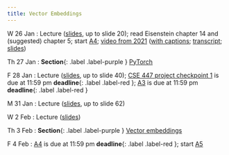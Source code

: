 ```yaml
---
title: Vector Embeddings
---
```


W 26 Jan
: Lecture ([slides](../assets/slides/vectors.pdf), up to slide 20); read Eisenstein chapter 14 and (suggested) chapter 5; start [A4](../assets/docs/A4.pdf); [video from 2021](https://drive.google.com/file/d/1L65GHmZxrGanQyc8n6ncLJ91xjcHFVi7/view?usp=sharing) ([with captions](https://drive.google.com/file/d/1M1-jH9a6QMBuNqQ5kEgGEW0eseWxV2JS/view?usp=sharing); [transcript](https://drive.google.com/file/d/1Y28Q1_yxTSFdft_MY5UNjbnK2-iC_ZoU/view?usp=sharing); [slides](https://drive.google.com/file/d/1ZOTh6VgchorZxpscuy9ovv-6NVgyyH-B/view?usp=sharing))

Th 27 Jan
: **Section**{: .label .label-purple } [PyTorch](../assets/slides/Section_4.pdf)

F 28 Jan
: Lecture ([slides](../assets/slides/vectors.pdf), up to slide 40);
[CSE 447 project checkpoint 1](../assets/docs/project-447.pdf) is due
at 11:59 pm  **deadline**{: .label .label-red };  [A3](../assets/docs/A3.pdf) is due at 11:59 pm **deadline**{: .label .label-red }

M 31 Jan
: Lecture ([slides](../assets/slides/vectors.pdf), up to slide 62)

W 2 Feb
: Lecture ([slides](../assets/slides/vectors.pdf))

Th 3 Feb
: **Section**{: .label .label-purple } [Vector embeddings](#)

F 4 Feb
:  [A4](../assets/docs/A4.pdf) is due at 11:59 pm **deadline**{: .label .label-red }; start [A5](../assets/docs/A5.pdf) 
